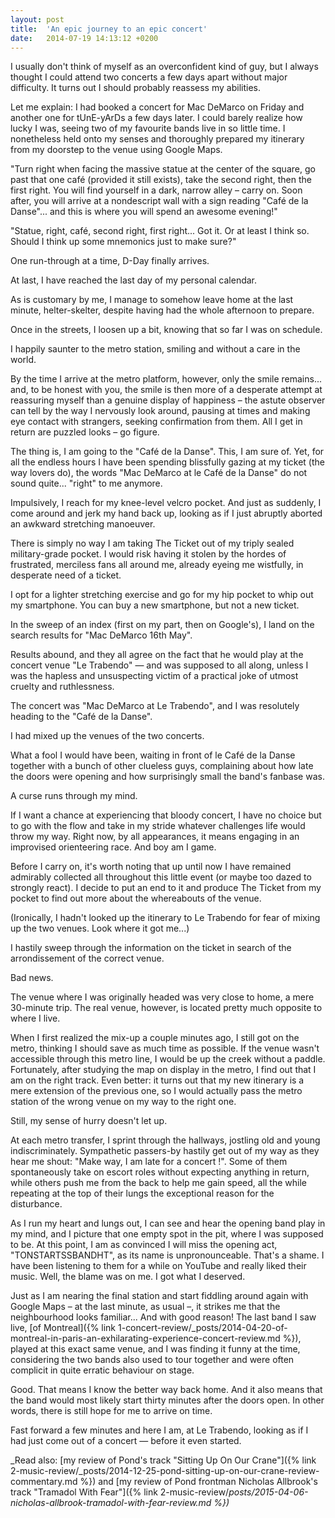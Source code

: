 ```yaml
---
layout: post
title:  'An epic journey to an epic concert'
date:   2014-07-19 14:13:12 +0200
---
```


I usually don't think of myself as an overconfident kind of guy, but I always thought I could attend two concerts a few days apart without major difficulty. It turns out I should probably reassess my abilities.

Let me explain: I had booked a concert for Mac DeMarco on Friday and another one for tUnE-yArDs a few days later. I could barely realize how lucky I was, seeing two of my favourite bands live in so little time. I nonetheless held onto my senses and thoroughly prepared my itinerary from my doorstep to the venue using Google Maps.

"Turn right when facing the massive statue at the center of the square, go past that one café (provided it still exists), take the second right, then the first right. You will find yourself in a dark, narrow alley – carry on. Soon after, you will arrive at a nondescript wall with a sign reading "Café de la Danse"... and this is where you will spend an awesome evening!"

"Statue, right, café, second right, first right... Got it. Or at least I think so. Should I think up some mnemonics just to make sure?"

One run-through at a time, D-Day finally arrives.

At last, I have reached the last day of my personal calendar.

As is customary by me, I manage to somehow leave home at the last minute, helter-skelter, despite having had the whole afternoon to prepare.

Once in the streets, I loosen up a bit, knowing that so far I was on schedule.

I happily saunter to the metro station, smiling and without a care in the world.

By the time I arrive at the metro platform, however, only the smile remains... and, to be honest with you, the smile is then more of a desperate attempt at reassuring myself than a genuine display of happiness – the astute observer can tell by the way I nervously look around, pausing at times and making eye contact with strangers, seeking confirmation from them. All I get in return are puzzled looks – go figure.

The thing is, I am going to the "Café de la Danse". This, I am sure of. Yet, for all the endless hours I have been spending blissfully gazing at my ticket (the way lovers do), the words "Mac DeMarco at le Café de la Danse" do not sound quite... "right" to me anymore.

Impulsively, I reach for my knee-level velcro pocket. And just as suddenly, I come around and jerk my hand back up, looking as if I just abruptly aborted an awkward stretching manoeuver.

There is simply no way I am taking The Ticket out of my triply sealed military-grade pocket. I would risk having it stolen by the hordes of frustrated, merciless fans all around me, already eyeing me wistfully, in desperate need of a ticket.

I opt for a lighter stretching exercise and go for my hip pocket to whip out my smartphone. You can buy a new smartphone, but not a new ticket.

In the sweep of an index (first on my part, then on Google's), I land on the search results for "Mac DeMarco 16th May".

Results abound, and they all agree on the fact that he would play at the concert venue "Le Trabendo" — and was supposed to all along, unless I was the hapless and unsuspecting victim of a practical joke of utmost cruelty and ruthlessness.

The concert was "Mac DeMarco at Le Trabendo", and I was resolutely heading to the "Café de la Danse".

I had mixed up the venues of the two concerts.

What a fool I would have been, waiting in front of le Café de la Danse together with a bunch of other clueless guys, complaining about how late the doors were opening and how surprisingly small the band's fanbase was.

A curse runs through my mind.

If I want a chance at experiencing that bloody concert, I have no choice but to go with the flow and take in my stride whatever challenges life would throw my way. Right now, by all appearances, it means engaging in an improvised orienteering race. And boy am I game.

Before I carry on, it's worth noting that up until now I have remained admirably collected all throughout this little event (or maybe too dazed to strongly react). I decide to put an end to it and produce The Ticket from my pocket to find out more about the whereabouts of the venue.

(Ironically, I hadn't looked up the itinerary to Le Trabendo for fear of mixing up the two venues. Look where it got me...)

I hastily sweep through the information on the ticket in search of the arrondissement of the correct venue.

Bad news.

The venue where I was originally headed was very close to home, a mere 30-minute trip. The real venue, however, is located pretty much opposite to where I live.

When I first realized the mix-up a couple minutes ago, I still got on the metro, thinking I should save as much time as possible. If the venue wasn't accessible through this metro line, I would be up the creek without a paddle. Fortunately, after studying the map on display in the metro, I find out that I am on the right track. Even better: it turns out that my new itinerary is a mere extension of the previous one, so I would actually pass the metro station of the wrong venue on my way to the right one.

Still, my sense of hurry doesn't let up.

At each metro transfer, I sprint through the hallways, jostling old and young indiscriminately. Sympathetic passers-by hastily get out of my way as they hear me shout: "Make way, I am late for a concert !". Some of them spontaneously take on escort roles without expecting anything in return, while others push me from the back to help me gain speed, all the while repeating at the top of their lungs the exceptional reason for the disturbance.

As I run my heart and lungs out, I can see and hear the opening band play in my mind, and I picture that one empty spot in the pit, where I was supposed to be. At this point, I am as convinced I will miss the opening act, "TONSTARTSSBANDHT", as its name is unpronounceable. That's a shame. I have been listening to them for a while on YouTube and really liked their music. Well, the blame was on me. I got what I deserved.

Just as I am nearing the final station and start fiddling around again with Google Maps – at the last minute, as usual –, it strikes me that the neighbourhood looks familiar... And with good reason! The last band I saw live, [of Montreal]({% link 1-concert-review/_posts/2014-04-20-of-montreal-in-paris-an-exhilarating-experience-concert-review.md %}), played at this exact same venue, and I was finding it funny at the time, considering the two bands also used to tour together and were often complicit in quite erratic behaviour on stage.

Good. That means I know the better way back home. And it also means that the band would most likely start thirty minutes after the doors open. In other words, there is still hope for me to arrive on time.

Fast forward a few minutes and here I am, at Le Trabendo, looking as if I had just come out of a concert — before it even started.

_Read also: [my review of Pond's track "Sitting Up On Our Crane"]({% link 2-music-review/_posts/2014-12-25-pond-sitting-up-on-our-crane-review-commentary.md %}) and [my review of Pond frontman Nicholas Allbrook's track "Tramadol With Fear"]({% link 2-music-review/_posts/2015-04-06-nicholas-allbrook-tramadol-with-fear-review.md %})_